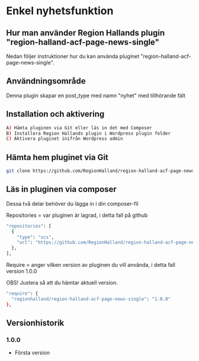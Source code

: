 # Enkel nyhetsfunktion

## Hur man använder Region Hallands plugin "region-halland-acf-page-news-single"

Nedan följer instruktioner hur du kan använda pluginet "region-halland-acf-page-news-single".


## Användningsområde

Denna plugin skapar en post_type med namn "nyhet" med tillhörande fält


## Installation och aktivering

```sh
A) Hämta pluginen via Git eller läs in det med Composer
B) Installera Region Hallands plugin i Wordpress plugin folder
C) Aktivera pluginet inifrån Wordpress admin
```


## Hämta hem pluginet via Git

```sh
git clone https://github.com/RegionHalland/region-halland-acf-page-news-single.git
```


## Läs in pluginen via composer

Dessa två delar behöver du lägga in i din composer-fil

Repositories = var pluginen är lagrad, i detta fall på github

```sh
"repositories": [
  {
    "type": "vcs",
    "url": "https://github.com/RegionHalland/region-halland-acf-page-news-single.git"
  },
],
```
Require = anger vilken version av pluginen du vill använda, i detta fall version 1.0.0

OBS! Justera så att du hämtar aktuell version.

```sh
"require": {
  "regionhalland/region-halland-acf-page-news-single": "1.0.0"
},
```


## Versionhistorik

### 1.0.0
- Första version